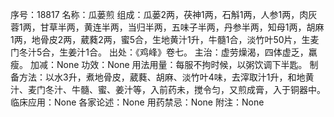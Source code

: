 序号：18817
名称：瓜蒌煎
组成：瓜蒌2两，茯神1两，石斛1两，人参1两，肉灰蓉1两，甘草半两，黄连半两，当归半两，五味子半两，丹参半两，知母1两，胡麻1两，地骨皮2两，葳蕤2两，蜜5合，生地黄汁1升，牛髓1合，淡竹叶50片，生麦门冬汁5合，生姜汁1合。
出处：《鸡峰》卷七。
主治：虚劳燥渴，四体虚乏，羸瘦。
加减：None
功效：None
用法用量：每服不拘时候，以粥饮调下半匙。
制备方法：以水3升，煮地骨皮，葳蕤、胡麻、淡竹叶4味，去滓取汁1升，和地黄汁、麦门冬汁、牛髓、蜜、姜汁等，入前药未，搅令匀，又煎成膏，入于铜器中。
临床应用：None
各家论述：None
用药禁忌：None
附注：None
